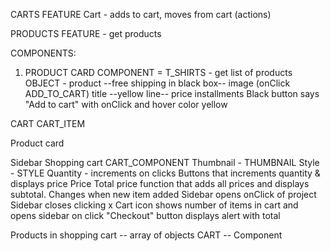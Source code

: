 
CARTS FEATURE
Cart - adds to cart, moves from cart (actions)

PRODUCTS FEATURE - get products


COMPONENTS:

1.  PRODUCT CARD COMPONENT = T_SHIRTS - get list of products
    OBJECT - product
        --free shipping in black box--
        image (onClick ADD_TO_CART)
        title
        --yellow line--
        price
        installments
        Black button says "Add to cart" with onClick and hover color yellow

CART 
CART_ITEM

Product card

Sidebar
    Shopping cart 
        CART_COMPONENT
        Thumbnail - THUMBNAIL
        Style - STYLE
        Quantity - increments on clicks
        Buttons that increments quantity & displays price
        Price
        Total price function that adds all prices and 
        displays subtotal.  Changes when new item added
        Sidebar opens onClick of project 
        Sidebar closes clicking x
        Cart icon shows number of items in cart and opens sidebar on click
        "Checkout" button displays alert with total

Products in shopping cart -- array of objects
CART -- Component